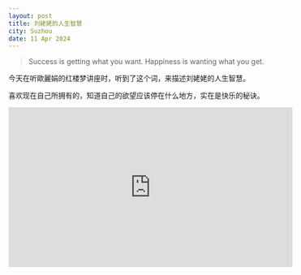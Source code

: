 ```yaml
---
layout: post
title: 刘姥姥的人生智慧
city: Suzhou
date: 11 Apr 2024
---
```


> Success is getting what you want. Happiness is wanting what you get.

今天在听歐麗娟的红楼梦讲座时，听到了这个词，来描述刘姥姥的人生智慧。

喜欢现在自己所拥有的，知道自己的欲望应该停在什么地方，实在是快乐的秘诀。

<iframe width="560" height="315" src="https://www.youtube.com/embed/Ldum0bqkjWw?si=knTkMxQcXb19tF24" title="YouTube video player" frameborder="0" allow="accelerometer; autoplay; clipboard-write; encrypted-media; gyroscope; picture-in-picture; web-share" referrerpolicy="strict-origin-when-cross-origin" allowfullscreen></iframe>
